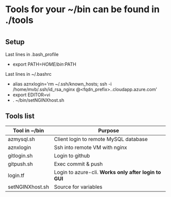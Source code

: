 #
# Tools for your ~/bin can be found in ./tools
#

## Setup
Last lines in .bash_profile
 + export PATH=$HOME/bin:$PATH

Last lines in ~/.bashrc
 + alias aznxlogin='rm ~/.ssh/known_hosts; ssh -i /home/mvb/.ssh/id_rsa_nginx <adminuser>@<fqdn_prefix>.<location>.cloudapp.azure.com'
 + export EDITOR=vi
 + . ~/bin/setNGINXhost.sh

## Tools list

Tool in ~/bin   | Purpose
--------------- | --------------------------------------
azmysql.sh      | Client login to remote MySQL database
aznxlogin       | Ssh into remote VM with nginx
gitlogin.sh     | Login to github
gitpush.sh      | Exec commit & push
login.tf        | Login to azure-cli. **Works only after login to GUI** 
setNGINXhost.sh | Source for variables

